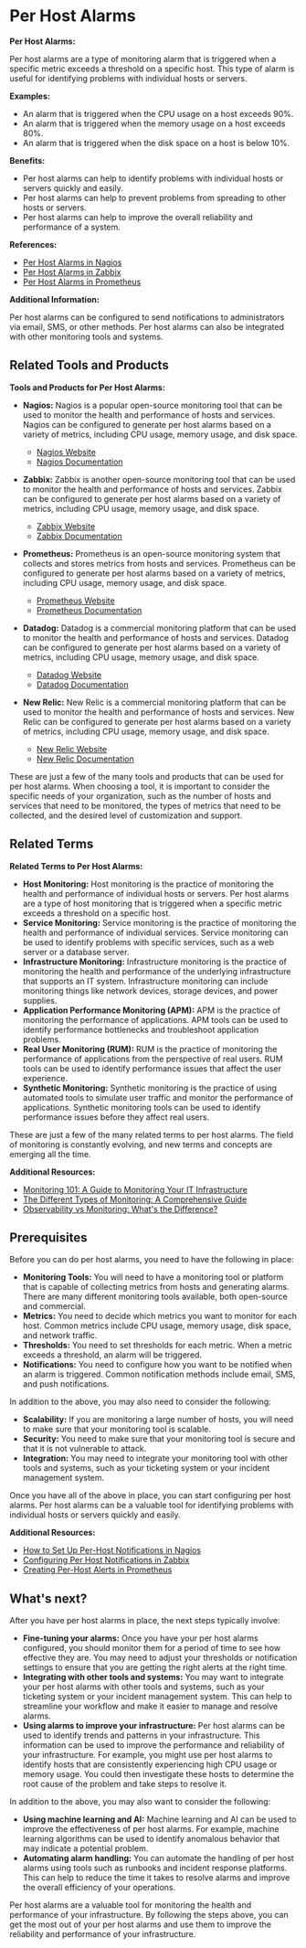 # Per Host Alarms

**Per Host Alarms:**

Per host alarms are a type of monitoring alarm that is triggered when a specific metric exceeds a threshold on a specific host. This type of alarm is useful for identifying problems with individual hosts or servers.

**Examples:**

* An alarm that is triggered when the CPU usage on a host exceeds 90%.
* An alarm that is triggered when the memory usage on a host exceeds 80%.
* An alarm that is triggered when the disk space on a host is below 10%.

**Benefits:**

* Per host alarms can help to identify problems with individual hosts or servers quickly and easily.
* Per host alarms can help to prevent problems from spreading to other hosts or servers.
* Per host alarms can help to improve the overall reliability and performance of a system.

**References:**

* [Per Host Alarms in Nagios](https://www.nagios.org/documentation/nagioscore/5/en/hostmonitoring.html#per-host-notifications)
* [Per Host Alarms in Zabbix](https://www.zabbix.com/documentation/5.0/manual/config/notifications/mediatypes/email#per_host_notifications)
* [Per Host Alarms in Prometheus](https://prometheus.io/docs/alerting/configuration/#per-host-alerting)

**Additional Information:**

Per host alarms can be configured to send notifications to administrators via email, SMS, or other methods. Per host alarms can also be integrated with other monitoring tools and systems.

## Related Tools and Products

**Tools and Products for Per Host Alarms:**

* **Nagios:** Nagios is a popular open-source monitoring tool that can be used to monitor the health and performance of hosts and services. Nagios can be configured to generate per host alarms based on a variety of metrics, including CPU usage, memory usage, and disk space.
    * [Nagios Website](https://www.nagios.org/)
    * [Nagios Documentation](https://www.nagios.org/documentation/)

* **Zabbix:** Zabbix is another open-source monitoring tool that can be used to monitor the health and performance of hosts and services. Zabbix can be configured to generate per host alarms based on a variety of metrics, including CPU usage, memory usage, and disk space.
    * [Zabbix Website](https://www.zabbix.com/)
    * [Zabbix Documentation](https://www.zabbix.com/documentation/)

* **Prometheus:** Prometheus is an open-source monitoring system that collects and stores metrics from hosts and services. Prometheus can be configured to generate per host alarms based on a variety of metrics, including CPU usage, memory usage, and disk space.
    * [Prometheus Website](https://prometheus.io/)
    * [Prometheus Documentation](https://prometheus.io/docs/)

* **Datadog:** Datadog is a commercial monitoring platform that can be used to monitor the health and performance of hosts and services. Datadog can be configured to generate per host alarms based on a variety of metrics, including CPU usage, memory usage, and disk space.
    * [Datadog Website](https://www.datadog.com/)
    * [Datadog Documentation](https://docs.datadog.com/)

* **New Relic:** New Relic is a commercial monitoring platform that can be used to monitor the health and performance of hosts and services. New Relic can be configured to generate per host alarms based on a variety of metrics, including CPU usage, memory usage, and disk space.
    * [New Relic Website](https://newrelic.com/)
    * [New Relic Documentation](https://docs.newrelic.com/)

These are just a few of the many tools and products that can be used for per host alarms. When choosing a tool, it is important to consider the specific needs of your organization, such as the number of hosts and services that need to be monitored, the types of metrics that need to be collected, and the desired level of customization and support.

## Related Terms

**Related Terms to Per Host Alarms:**

* **Host Monitoring:** Host monitoring is the practice of monitoring the health and performance of individual hosts or servers. Per host alarms are a type of host monitoring that is triggered when a specific metric exceeds a threshold on a specific host.
* **Service Monitoring:** Service monitoring is the practice of monitoring the health and performance of individual services. Service monitoring can be used to identify problems with specific services, such as a web server or a database server.
* **Infrastructure Monitoring:** Infrastructure monitoring is the practice of monitoring the health and performance of the underlying infrastructure that supports an IT system. Infrastructure monitoring can include monitoring things like network devices, storage devices, and power supplies.
* **Application Performance Monitoring (APM):** APM is the practice of monitoring the performance of applications. APM tools can be used to identify performance bottlenecks and troubleshoot application problems.
* **Real User Monitoring (RUM):** RUM is the practice of monitoring the performance of applications from the perspective of real users. RUM tools can be used to identify performance issues that affect the user experience.
* **Synthetic Monitoring:** Synthetic monitoring is the practice of using automated tools to simulate user traffic and monitor the performance of applications. Synthetic monitoring tools can be used to identify performance issues before they affect real users.

These are just a few of the many related terms to per host alarms. The field of monitoring is constantly evolving, and new terms and concepts are emerging all the time.

**Additional Resources:**

* [Monitoring 101: A Guide to Monitoring Your IT Infrastructure](https://www.solarwinds.com/resources/monitoring-101)
* [The Different Types of Monitoring: A Comprehensive Guide](https://www.dynatrace.com/news/blog/different-types-of-monitoring/)
* [Observability vs Monitoring: What's the Difference?](https://lightstep.com/blog/observability-vs-monitoring/)

## Prerequisites

Before you can do per host alarms, you need to have the following in place:

* **Monitoring Tools:** You will need to have a monitoring tool or platform that is capable of collecting metrics from hosts and generating alarms. There are many different monitoring tools available, both open-source and commercial.
* **Metrics:** You need to decide which metrics you want to monitor for each host. Common metrics include CPU usage, memory usage, disk space, and network traffic.
* **Thresholds:** You need to set thresholds for each metric. When a metric exceeds a threshold, an alarm will be triggered.
* **Notifications:** You need to configure how you want to be notified when an alarm is triggered. Common notification methods include email, SMS, and push notifications.

In addition to the above, you may also need to consider the following:

* **Scalability:** If you are monitoring a large number of hosts, you will need to make sure that your monitoring tool is scalable.
* **Security:** You need to make sure that your monitoring tool is secure and that it is not vulnerable to attack.
* **Integration:** You may need to integrate your monitoring tool with other tools and systems, such as your ticketing system or your incident management system.

Once you have all of the above in place, you can start configuring per host alarms. Per host alarms can be a valuable tool for identifying problems with individual hosts or servers quickly and easily.

**Additional Resources:**

* [How to Set Up Per-Host Notifications in Nagios](https://www.digitalocean.com/community/tutorials/how-to-set-up-per-host-notifications-in-nagios)
* [Configuring Per Host Notifications in Zabbix](https://www.zabbix.com/documentation/5.0/manual/config/notifications/mediatypes/email#per_host_notifications)
* [Creating Per-Host Alerts in Prometheus](https://prometheus.io/docs/alerting/configuration/#per-host-alerting)

## What's next?

After you have per host alarms in place, the next steps typically involve:

* **Fine-tuning your alarms:** Once you have your per host alarms configured, you should monitor them for a period of time to see how effective they are. You may need to adjust your thresholds or notification settings to ensure that you are getting the right alerts at the right time.
* **Integrating with other tools and systems:** You may want to integrate your per host alarms with other tools and systems, such as your ticketing system or your incident management system. This can help to streamline your workflow and make it easier to manage and resolve alarms.
* **Using alarms to improve your infrastructure:** Per host alarms can be used to identify trends and patterns in your infrastructure. This information can be used to improve the performance and reliability of your infrastructure. For example, you might use per host alarms to identify hosts that are consistently experiencing high CPU usage or memory usage. You could then investigate these hosts to determine the root cause of the problem and take steps to resolve it.

In addition to the above, you may also want to consider the following:

* **Using machine learning and AI:** Machine learning and AI can be used to improve the effectiveness of per host alarms. For example, machine learning algorithms can be used to identify anomalous behavior that may indicate a potential problem.
* **Automating alarm handling:** You can automate the handling of per host alarms using tools such as runbooks and incident response platforms. This can help to reduce the time it takes to resolve alarms and improve the overall efficiency of your operations.

Per host alarms are a valuable tool for monitoring the health and performance of your infrastructure. By following the steps above, you can get the most out of your per host alarms and use them to improve the reliability and performance of your infrastructure.